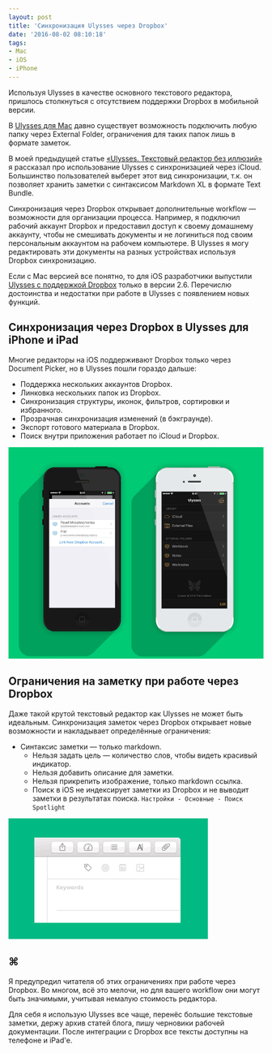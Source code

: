 ```yaml
---
layout: post
title: 'Синхронизация Ulysses через Dropbox'
date: '2016-08-02 08:10:18'
tags:
- Mac
- iOS
- iPhone
---
```


Используя Ulysses в качестве основного текстового редактора, пришлось столкнуться с отсутствием поддержки Dropbox в мобильной версии. 

В [Ulysses для Mac](https://itunes.apple.com/ru/app/ulysses/id623795237?l=en&mt=12&uo=4&at=1001l9qh&ct=blog "Ulysses для Mac") давно существует возможность подключить любую папку через External Folder, ограничения для таких папок лишь в формате заметок. 

В моей предыдущей статье [«Ulysses. Текстовый редактор без иллюзий»](http://pavel.miroshnichen.co/2016/04/30/ulysses/ "Ulysses. Текстовый редактор без иллюзий") я рассказал про использование Ulysses с синхронизацией через iCloud. Большинство пользователей выберет этот вид синхронизации, т.к. он позволяет хранить заметки с синтаксисом Markdown XL в формате Text Bundle. 

Синхронизация через Dropbox открывает дополнительные workflow — возможности для организации процесса. Например, я подключил рабочий аккаунт Dropbox и предоставил доступ к своему домашнему аккаунту, чтобы не смешивать документы и не логиниться под своим персональным аккаунтом на рабочем компьютере. В Ulysses я могу редактировать эти документы на разных устройствах используя Dropbox синхронизацию. 

Если с Mac версией все понятно, то для iOS разработчики выпустили [Ulysses с поддержкой Dropbox](https://itunes.apple.com/ru/app/ulysses-mobile/id950335311?l=en&mt=8&uo=4&at=1001l9qh&ct=blog "Ulysses для iPhone и iPad") только в версии 2.6. Перечислю достоинства и недостатки при работе в Ulysses с появлением новых функций.


## Синхронизация через Dropbox в Ulysses для iPhone и iPad
Многие редакторы на iOS поддерживают Dropbox только через Document Picker, но в Ulysses пошли гораздо дальше:
* Поддержка нескольких аккаунтов Dropbox.
* Линковка нескольких папок из Dropbox.
* Синхронизация структуры, иконок, фильтров, сортировки и избранного.
* Прозрачная синхронизация изменений (в бэкграунде).
* Экспорт готового материала в Dropbox.
* Поиск внутри приложения работает по iCloud и Dropbox.

![](/images/2016/08/Ulysses_Dropbox_View.png)


## Ограничения на заметку при работе через Dropbox 
Даже такой крутой текстовый редактор как Ulysses не может быть идеальным. Синхронизация заметок через Dropbox открывает новые возможности и накладывает определённые ограничения:
* Синтаксис заметки — только markdown.
	* Нельзя задать цель — количество слов, чтобы видеть красивый индикатор.
	* Нельзя добавить описание для заметки. 
	* Нельзя прикрепить изображение, только markdown ссылка.
	* Поиск в iOS не индексирует заметки из Dropbox и не выводит заметки в результатах поиска. `Настройки - Основные - Поиск Spotlight`

![](/images/2016/08/2016-07-03%2019_03_13.gif)

## ⌘
Я предупредил читателя об этих ограничениях при работе через Dropbox. Во многом, всё это мелочи, но для вашего workflow они могут быть значимыми, учитывая немалую стоимость редактора.


Для себя я использую Ulysses все чаще, перенёс большие текстовые заметки, держу архив статей блога, пишу черновики рабочей документации. После интеграции с Dropbox все тексты доступны на телефоне и iPad'e.

  